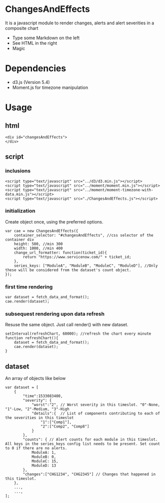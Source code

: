 # ChangesAndEffects
It is a javascript module to render changes, alerts and alert severities in a composite chart
  - Type some Markdown on the left
  - See HTML in the right
  - Magic

# Dependencies
  - d3.js (Version 5.4)
  - Moment.js for timezone manipulation

# Usage
## html
```
<div id="changesAndEffects">
</div>
```
## script
### inclusions
```
<script type="text/javascript" src="../d3/d3.min.js"></script>
<script type="text/javascript" src="../moment/moment.min.js"></script>
<script type="text/javascript" src="../moment/moment-timezone-with-data.min.js"></script>
<script type="text/javascript" src="./ChangesAndEffects.js"></script>
```
### initialization
Create object once, using the preferred options.
```
var cae = new ChangesAndEffects({
    container_selector: "#changesAndEffects", //css selector of the container div
    height: 500, //min 300
    width: 1000, //min 400
    change_url_formatter: function(ticket_id){
        return "https://www.servicenow.com/" + ticket_id;
    },
    series_keys: ["ModuleA", "ModuleB", "ModuleC", "ModuleD"], //Only these will be considered from the dataset's count object.
});
```
### first time rendering
```    
var dataset = fetch_data_and_format();
cae.render(dataset);
```
### subsequest rendering upon data refresh
Resuse the same object. Just call render() with new dataset.
``` 
setInterval(refreshChart, 60000); //refresh the chart every minute
function refreshChart(){
    dataset = fetch_data_and_format();
    cae.render(dataset);
}    
```
## dataset
An array of objects like below
```
var dataset = [
    {
        "time":1533083400, 
        "severity": {
            "worst":"2", // Worst severity in this timeslot. "0"-None, "1"-Low, "2"-Medium, "3"-High
            "details":{  // List of components contributing to each of the severities in this timeslot
                "1":["Comp1"],
                "2":["Comp2", "Comp8"]
            }
        },
        "counts": { // Alert counts for each module in this timeslot. All keys in the series_keys config list needs to be present. Set count to 0 if there are no alerts.
            ModuleA: 1,
            ModuleB: 0,
            ModuleC: 15,
            ModuleD: 13
        }, 
        "changes":["CHG1234", "CHG2345"] // Changes that happened in this timeslot.
    },
    ...,
    ...,
];    
```

